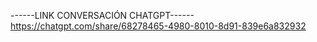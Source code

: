 ------LINK CONVERSACIÓN CHATGPT------
https://chatgpt.com/share/68278465-4980-8010-8d91-839e6a832932

